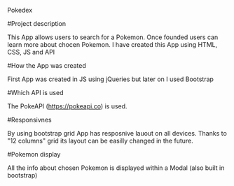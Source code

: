 Pokedex 

#Project description

This App allows users to search for a Pokemon. Once founded users can learn more about chocen Pokemon.
I have created this App using HTML, CSS, JS and API

#How the App was created

First App was created in JS using jQueries but later on I used Bootstrap

#Which API is used

The PokeAPI (https://pokeapi.co) is used.

#Responsivnes

By using bootstrap grid App has resposnive lauout on all devices.
Thanks to "12 columns" grid its layout can be easilly changed in the future.

#Pokemon display

All the info about chosen Pokemon is displayed within a Modal (also built in bootstrap)


